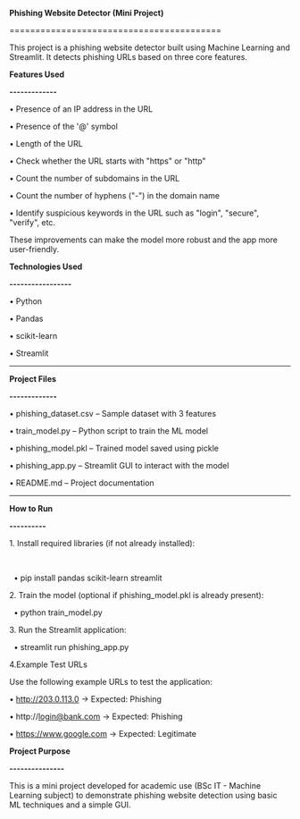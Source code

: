 **Phishing Website Detector (Mini Project)**

=========================================



This project is a phishing website detector built using Machine Learning and Streamlit. It detects phishing URLs based on three core features.







**Features Used**

**-------------**

• Presence of an IP address in the URL

• Presence of the '@' symbol

• Length of the URL

• Check whether the URL starts with "https" or "http"

• Count the number of subdomains in the URL

• Count the number of hyphens ("-") in the domain name

• Identify suspicious keywords in the URL such as "login", "secure", "verify", etc.



These improvements can make the model more robust and the app more user-friendly.





**Technologies Used**

**-----------------**

• Python

• Pandas

• scikit-learn

• Streamlit



---



**Project Files**

**-------------**

• phishing\_dataset.csv – Sample dataset with 3 features

• train\_model.py – Python script to train the ML model

• phishing\_model.pkl – Trained model saved using pickle

• phishing\_app.py – Streamlit GUI to interact with the model

• README.md – Project documentation



---



**How to Run**

**----------**

1\. Install required libraries (if not already installed):

&nbsp;  

&nbsp;  • pip install pandas scikit-learn streamlit



2\. Train the model (optional if phishing\_model.pkl is already present):



&nbsp;  • python train\_model.py



3\. Run the Streamlit application:



&nbsp;  • streamlit run phishing\_app.py



4.Example Test URLs



Use the following example URLs to test the application:



• http://203.0.113.0 → Expected: Phishing



• http://login@bank.com → Expected: Phishing



• https://www.google.com → Expected: Legitimate





**Project Purpose**

**---------------**



This is a mini project developed for academic use (BSc IT - Machine Learning subject) to demonstrate phishing website detection using basic ML techniques and a simple GUI.







